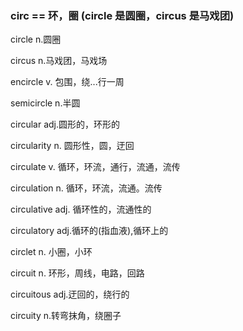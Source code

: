 ### circ == 环，圈 (circle 是圆圈，circus 是马戏团)

circle n.圆圈

circus n.马戏团，马戏场

encircle v. 包围，绕...行一周

semicircle n.半圆

circular adj.圆形的，环形的

circularity n. 圆形性，圆，迂回

circulate v. 循环，环流，通行，流通，流传

circulation n. 循环，环流，流通。流传

circulative adj. 循环性的，流通性的

circulatory adj.循环的(指血液),循环上的

circlet n. 小圈，小环

circuit n. 环形，周线，电路，回路

circuitous adj.迂回的，绕行的

circuity n.转弯抹角，绕圈子

